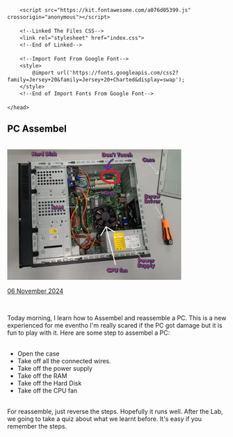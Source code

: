 <html>
  <head>
        <meta charset="UTF-8">
        <meta name="viewport" content="width=device-width, initial-scale=1.0">

        <script src="https://kit.fontawesome.com/a076d05399.js" crossorigin="anonymous"></script>

        <!--Linked The Files CSS-->
        <link rel="stylesheet" href="index.css">
        <!--End of Linked-->

        <!--Import Font From Google Font-->
        <style>
            @import url('https://fonts.googleapis.com/css2?family=Jersey+20&family=Jersey+20+Charted&display=swap');
        </style>
        <!--End of Import Fonts From Google Font-->

    </head>
  <body>
    <!--Contents-->
                    <div class="middle-container">
                        <div id="content1" class="alice">
                            <h2 id="Title" style="color: black;">PC Assembel</h2><br>
                              <img src="PC_Assemble.JPG" width="400px" alt="PC"> <br>
                                <p><u>06 November 2024</u><br>
                                    <div id="content2">
                                        <br><p>Today morning, I learn how to Assembel and reassemble a PC. This is a new experienced for me
                                            eventho I'm really scared if the PC got damage but it is fun to play with it. Here are some step to assembel a PC:
                                            <ul id="steps">
                                                <br><li>Open the case</li>
                                                <li>Take off all the connected wires.</li>
                                                <li>Take off the power supply</li>
                                                <li>Take off the RAM</li>
                                                <li>Take off the Hard Disk</li>
                                                <li>Take off the CPU fan</li>
                                            </ul><br>
                                            For reassemble, just reverse the steps. Hopefully it runs well.
                                            After the Lab, we going to take a quiz about what we learnt before. It's easy if you remember the steps.
                                        </p>
                                    </div>
                                </p>
  </body>
</html>
